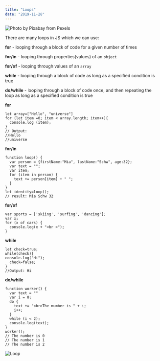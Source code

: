 ```yaml
---
title: "Loops"
date: "2019-11-28"
---
```


![](https://i.imgur.com/VhAOIMg.jpg "Photo by Pixabay from Pexels")

There are many loops in JS which we can use:

**for** - looping through a block of code for a given number of times

**for/in** - looping through properties(values) of an <code>object</code>

**for/of** - looping through values of an <code>array</code>

**while** - looping through a block of code as long as a specified condition is true

**do/while** - looping through a block of code once, and then repeating the loop as long as a specified condition is true

**for**
```
let array=["Hello", "universe"]
for (let item =0; item < array.length; item++){
  console.log (item);
}
// Output:
//Hello
//universe
```

**for/in**
```
function loop() {
  var person = {firstName:"Mia", lastName:"Schw", age:32};
  var text = "";
  var item;
  for (item in person) {
    text += person[item] + " ";
  }
}
let identity=loop();
// result: Mia Schw 32
```

**for/of**
```
var sports = ['skiing', 'surfing', 'dancing'];
var x;
for (x of cars) {
  console.log(x + "<br >");
}
```

**while**
```
let check=true;
while(check){
console.log("Hi");
  check=false;
}
//Output: Hi
```

**do/while**
```
function worker() {
  var text = ""
  var i = 0;
  do {
    text += "<br>The number is " + i;
    i++;
  }
  while (i < 2);
  console.log(text);
}
worker();
// The number is 0
// The number is 1
// The number is 2

```

![Loop](https://i.imgur.com/xM1q8Qz.jpg "Photo by Stas Knop from Pexels")